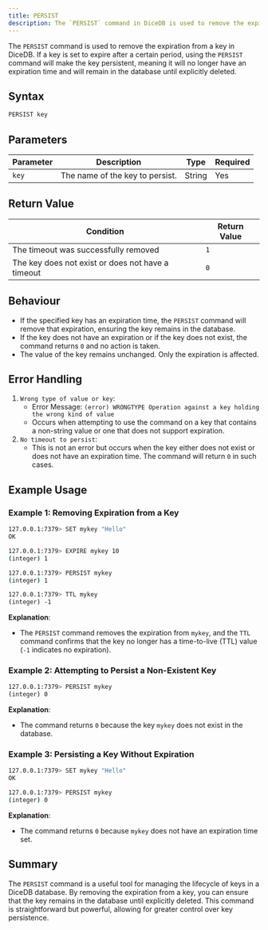 ```yaml
---
title: PERSIST  
description: The `PERSIST` command in DiceDB is used to remove the expiration time from a key, making it persistent. This allows the key to remain in the database indefinitely until it is explicitly deleted.
---
```


The `PERSIST` command is used to remove the expiration from a key in DiceDB. If a key is set to expire after a certain period, using the `PERSIST` command will make the key persistent, meaning it will no longer have an expiration time and will remain in the database until explicitly deleted.

## Syntax

```bash
PERSIST key
```

## Parameters

| Parameter | Description                     | Type   | Required |
| --------- | ------------------------------- | ------ | -------- |
| `key`     | The name of the key to persist. | String | Yes      |

## Return Value

| Condition                                         | Return Value |
| ------------------------------------------------- | ------------ |
| The timeout was successfully removed              | `1`          |
| The key does not exist or does not have a timeout | `0`          |

## Behaviour

- If the specified key has an expiration time, the `PERSIST` command will remove that expiration, ensuring the key remains in the database.
- If the key does not have an expiration or if the key does not exist, the command returns `0` and no action is taken.
- The value of the key remains unchanged. Only the expiration is affected.

## Error Handling

1. `Wrong type of value or key`:
   - Error Message: `(error) WRONGTYPE Operation against a key holding the wrong kind of value`
   - Occurs when attempting to use the command on a key that contains a non-string value or one that does not support expiration.
2. `No timeout to persist`:
   - This is not an error but occurs when the key either does not exist or does not have an expiration time. The command will return `0` in such cases.

## Example Usage

### Example 1: Removing Expiration from a Key

```bash
127.0.0.1:7379> SET mykey "Hello"
OK
```

```bash
127.0.0.1:7379> EXPIRE mykey 10
(integer) 1
```

```bash
127.0.0.1:7379> PERSIST mykey
(integer) 1
```

```bash
127.0.0.1:7379> TTL mykey
(integer) -1
```

**Explanation**:

- The `PERSIST` command removes the expiration from `mykey`, and the `TTL` command confirms that the key no longer has a time-to-live (TTL) value (`-1` indicates no expiration).

### Example 2: Attempting to Persist a Non-Existent Key

```bash
127.0.0.1:7379> PERSIST mykey
(integer) 0
```

**Explanation**:

- The command returns `0` because the key `mykey` does not exist in the database.

### Example 3: Persisting a Key Without Expiration

```bash
127.0.0.1:7379> SET mykey "Hello"
OK
```
```bash
127.0.0.1:7379> PERSIST mykey
(integer) 0
```

**Explanation**:

- The command returns `0` because `mykey` does not have an expiration time set.

## Summary

The `PERSIST` command is a useful tool for managing the lifecycle of keys in a DiceDB database. By removing the expiration from a key, you can ensure that the key remains in the database until explicitly deleted. This command is straightforward but powerful, allowing for greater control over key persistence.

